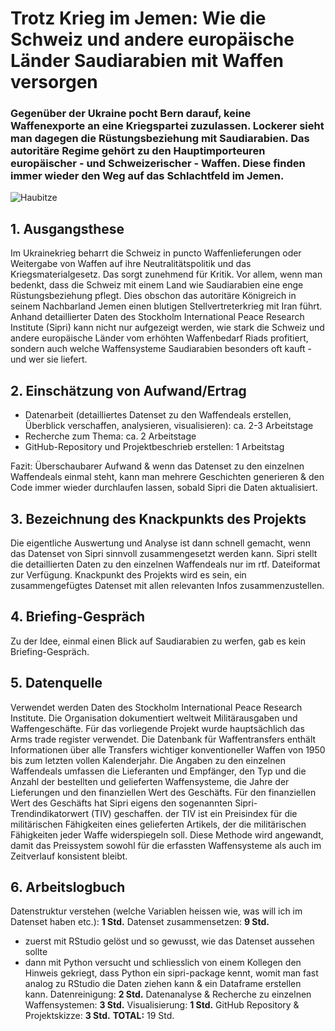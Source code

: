 # Trotz Krieg im Jemen: Wie die Schweiz und andere europäische Länder Saudiarabien mit Waffen versorgen
### Gegenüber der Ukraine pocht Bern darauf, keine Waffenexporte an eine Kriegspartei zuzulassen. Lockerer sieht man dagegen die Rüstungsbeziehung mit Saudiarabien. Das autoritäre Regime gehört zu den Hauptimporteuren europäischer - und Schweizerischer - Waffen. Diese finden immer wieder den Weg auf das Schlachtfeld im Jemen.

![Haubitze](https://user-images.githubusercontent.com/73113849/218308987-0b25b11d-a139-4411-bd56-9efac2cb096a.jpeg)

## 1. Ausgangsthese
Im Ukrainekrieg beharrt die Schweiz in puncto Waffenlieferungen oder Weitergabe von Waffen auf ihre Neutralitätspolitik und das Kriegsmaterialgesetz. Das sorgt zunehmend für Kritik. Vor allem, wenn man bedenkt, dass die Schweiz mit einem Land wie Saudiarabien eine enge Rüstungsbeziehung pflegt. Dies obschon das autoritäre Königreich in seinem Nachbarland Jemen einen blutigen Stellvertreterkrieg mit Iran führt. Anhand detaillierter Daten des Stockholm International Peace Research Institute (Sipri) kann nicht nur aufgezeigt werden, wie stark die Schweiz und andere europäische Länder vom erhöhten Waffenbedarf Riads profitiert, sondern auch welche Waffensysteme Saudiarabien besonders oft kauft - und wer sie liefert.

## 2. Einschätzung von Aufwand/Ertrag
- Datenarbeit (detailliertes Datenset zu den Waffendeals erstellen, Überblick verschaffen, analysieren, visualisieren): ca. 2-3 Arbeitstage
- Recherche zum Thema: ca. 2 Arbeitstage 
- GitHub-Repository und Projektbeschrieb erstellen: 1 Arbeitstag

Fazit: Überschaubarer Aufwand & wenn das Datenset zu den einzelnen Waffendeals einmal steht, kann man mehrere Geschichten generieren & den Code immer wieder durchlaufen lassen, sobald Sipri die Daten aktualisiert.

## 3. Bezeichnung des Knackpunkts des Projekts
Die eigentliche Auswertung und Analyse ist dann schnell gemacht, wenn das Datenset von Sipri sinnvoll zusammengesetzt werden kann. Sipri stellt die detaillierten Daten zu den einzelnen Waffendeals nur im rtf. Dateiformat zur Verfügung. Knackpunkt des Projekts wird es sein, ein zusammengefügtes Datenset mit allen relevanten Infos zusammenzustellen.

## 4. Briefing-Gespräch
Zu der Idee, einmal einen Blick auf Saudiarabien zu werfen, gab es kein Briefing-Gespräch.

## 5. Datenquelle 
Verwendet werden Daten des Stockholm International Peace Research Institute. Die Organisation dokumentiert weltweit Militärausgaben und Waffengeschäfte. Für das vorliegende Projekt wurde hauptsächlich das Arms trade register verwendet. Die Datenbank für Waffentransfers enthält Informationen über alle Transfers wichtiger konventioneller Waffen von 1950 bis zum letzten vollen Kalenderjahr. Die Angaben zu den einzelnen Waffendeals umfassen die Lieferanten und Empfänger, den Typ und die Anzahl der bestellten und gelieferten Waffensysteme, die Jahre der Lieferungen und den finanziellen Wert des Geschäfts.
Für den finanziellen Wert des Geschäfts hat Sipri eigens den sogenannten Sipri-Trendindikatorwert (TIV) geschaffen. der TIV ist ein Preisindex für die militärischen Fähigkeiten eines gelieferten Artikels, der die militärischen Fähigkeiten jeder Waffe widerspiegeln soll. Diese Methode wird angewandt, damit das Preissystem sowohl für die erfassten Waffensysteme als auch im Zeitverlauf konsistent bleibt.

## 6. Arbeitslogbuch
Datenstruktur verstehen (welche Variablen heissen wie, was will ich im Datenset haben etc.): **1 Std.**
Datenset zusammensetzen: **9 Std.** 
- zuerst mit RStudio gelöst und so gewusst, wie das Datenset aussehen sollte
- dann mit Python versucht und schliesslich von einem Kollegen den Hinweis gekriegt, dass Python ein sipri-package kennt, womit man fast analog zu RStudio die Daten ziehen kann & ein Dataframe erstellen kann.
Datenreinigung: **2 Std.**
Datenanalyse & Recherche zu einzelnen Waffensystemen: **3 Std.**
Visualisierung: **1 Std.**
GitHub Repository & Projektskizze: **3 Std.**
**TOTAL:** 19 Std.
